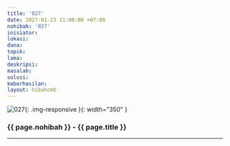 ```yaml
---
title: '027'
date: 2027-01-23 11:08:00 +07:00
nohibah: '027'
inisiator: 
lokasi: 
dana: 
topik: 
lama: 
deskripsi: 
masalah: 
solusi: 
keberhasilan: 
layout: hibahcmb
---
```


![027](/static/img/hibahcmb/027.png){: .img-responsive }{: width="350" }

### {{ page.nohibah }} - {{ page.title }}

---
